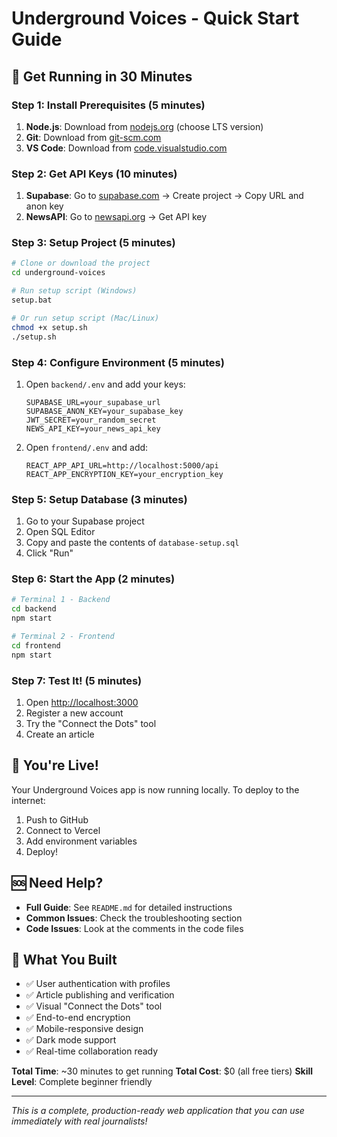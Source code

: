 # Underground Voices - Quick Start Guide

## 🚀 Get Running in 30 Minutes

### Step 1: Install Prerequisites (5 minutes)
1. **Node.js**: Download from [nodejs.org](https://nodejs.org) (choose LTS version)
2. **Git**: Download from [git-scm.com](https://git-scm.com)
3. **VS Code**: Download from [code.visualstudio.com](https://code.visualstudio.com)

### Step 2: Get API Keys (10 minutes)
1. **Supabase**: Go to [supabase.com](https://supabase.com) → Create project → Copy URL and anon key
2. **NewsAPI**: Go to [newsapi.org](https://newsapi.org) → Get API key

### Step 3: Setup Project (5 minutes)
```bash
# Clone or download the project
cd underground-voices

# Run setup script (Windows)
setup.bat

# Or run setup script (Mac/Linux)
chmod +x setup.sh
./setup.sh
```

### Step 4: Configure Environment (5 minutes)
1. Open `backend/.env` and add your keys:
   ```
   SUPABASE_URL=your_supabase_url
   SUPABASE_ANON_KEY=your_supabase_key
   JWT_SECRET=your_random_secret
   NEWS_API_KEY=your_news_api_key
   ```

2. Open `frontend/.env` and add:
   ```
   REACT_APP_API_URL=http://localhost:5000/api
   REACT_APP_ENCRYPTION_KEY=your_encryption_key
   ```

### Step 5: Setup Database (3 minutes)
1. Go to your Supabase project
2. Open SQL Editor
3. Copy and paste the contents of `database-setup.sql`
4. Click "Run"

### Step 6: Start the App (2 minutes)
```bash
# Terminal 1 - Backend
cd backend
npm start

# Terminal 2 - Frontend  
cd frontend
npm start
```

### Step 7: Test It! (5 minutes)
1. Open [http://localhost:3000](http://localhost:3000)
2. Register a new account
3. Try the "Connect the Dots" tool
4. Create an article

## 🎉 You're Live!

Your Underground Voices app is now running locally. To deploy to the internet:

1. Push to GitHub
2. Connect to Vercel
3. Add environment variables
4. Deploy!

## 🆘 Need Help?

- **Full Guide**: See `README.md` for detailed instructions
- **Common Issues**: Check the troubleshooting section
- **Code Issues**: Look at the comments in the code files

## 🔧 What You Built

- ✅ User authentication with profiles
- ✅ Article publishing and verification
- ✅ Visual "Connect the Dots" tool
- ✅ End-to-end encryption
- ✅ Mobile-responsive design
- ✅ Dark mode support
- ✅ Real-time collaboration ready

**Total Time**: ~30 minutes to get running
**Total Cost**: $0 (all free tiers)
**Skill Level**: Complete beginner friendly

---

*This is a complete, production-ready web application that you can use immediately with real journalists!*
